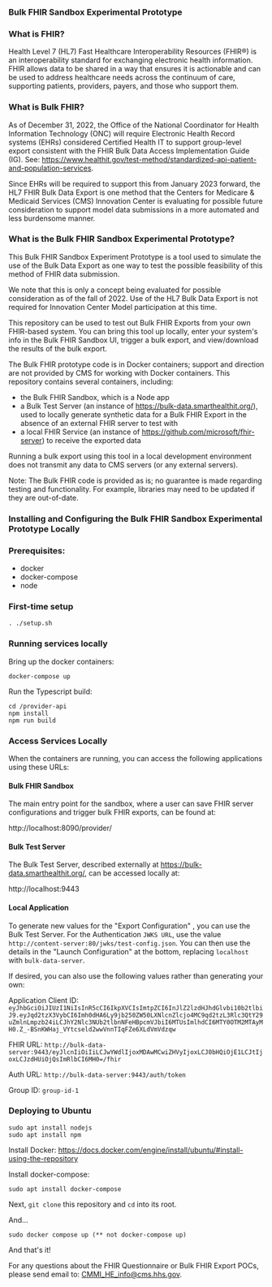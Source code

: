 ### Bulk FHIR Sandbox Experimental Prototype

### What is FHIR?
Health Level 7 (HL7) Fast Healthcare Interoperability Resources (FHIR®) is an interoperability standard for exchanging electronic health information. FHIR allows data to be shared in a way that ensures it is actionable and can be used to address healthcare needs across the continuum of care, supporting patients, providers, payers, and those who support them.  

### What is Bulk FHIR?

As of December 31, 2022, the Office of the National Coordinator for Health Information Technology (ONC) will require Electronic Health Record systems (EHRs) considered Certified Health IT to support group-level export consistent with the FHIR Bulk Data Access Implementation Guide (IG). See:  https://www.healthit.gov/test-method/standardized-api-patient-and-population-services.

Since EHRs will be required to support this from January 2023 forward, the HL7 FHIR Bulk Data Export is one method that the Centers for Medicare & Medicaid Services (CMS) Innovation Center is evaluating for possible future consideration to support model data submissions in a more automated and less burdensome manner.

### What is the Bulk FHIR Sandbox Experimental Prototype?

This Bulk FHIR Sandbox Experiment Prototype is a tool used to simulate the use of the Bulk Data Export as one way to test the possible feasibility of this method of FHIR data submission.

We note that this is only a concept being evaluated for possible consideration as of the fall of 2022. Use of the HL7 Bulk Data Export is not required for Innovation Center Model participation at this time.

This repository can be used to test out Bulk FHIR Exports from your own FHIR-based system. You can bring this tool up locally, enter your system's info in the Bulk FHIR Sandbox UI, trigger a bulk export, and view/download the results of the bulk export.

The Bulk FHIR prototype code is in Docker containers; support and direction are not provided by CMS for working with Docker containers. This repository contains several containers, including:

- the Bulk FHIR Sandbox, which is a Node app
- a Bulk Test Server (an instance of https://bulk-data.smarthealthit.org/), used to locally generate synthetic data for a Bulk FHIR Export in the absence of an external FHIR server to test with
- a local FHIR Service (an instance of https://github.com/microsoft/fhir-server) to receive the exported data

Running a bulk export using this tool in a local development environment does not transmit any data to CMS servers (or any external servers).

Note:  The Bulk FHIR code is provided as is; no guarantee is made regarding testing and functionality.  For example, libraries may need to be updated if they are out-of-date.

### Installing and Configuring the Bulk FHIR Sandbox Experimental Prototype Locally
### Prerequisites:

- docker
- docker-compose
- node

### First-time setup

```
. ./setup.sh
```

### Running services locally

Bring up the docker containers:

```
docker-compose up
```

Run the Typescript build:

```
cd /provider-api
npm install
npm run build
```

### Access Services Locally

When the containers are running, you can access the following applications using these URLs:

#### Bulk FHIR Sandbox

The main entry point for the sandbox, where a user can save FHIR server configurations and trigger bulk FHIR exports, can be found at:

http://localhost:8090/provider/

#### Bulk Test Server

The Bulk Test Server, described externally at https://bulk-data.smarthealthit.org/, can be accessed locally at:

http://localhost:9443

#### Local Application

To generate new values for the "Export Configuration" , you can use the Bulk Test Server. For the Authentication `JWKS URL`, use the value `http://content-server:80/jwks/test-config.json`. You can then use the details in the "Launch Configuration" at the bottom, replacing `localhost` with `bulk-data-server`.

If desired, you can also use the following values rather than generating your own:

Application Client ID:
`eyJhbGciOiJIUzI1NiIsInR5cCI6IkpXVCIsImtpZCI6InJlZ2lzdHJhdGlvbi10b2tlbiJ9.eyJqd2tzX3VybCI6Imh0dHA6Ly9jb250ZW50LXNlcnZlcjo4MC9qd2tzL3Rlc3QtY29uZmlnLmpzb24iLCJhY2Nlc3NUb2tlbnNFeHBpcmVJbiI6MTUsImlhdCI6MTY0OTM2MTAyMH0.Z_-BSnKWHaj_VYtcseld2wwVnnTIqFZe6XLdVmVdzqw`

FHIR URL:
`http://bulk-data-server:9443/eyJlcnIiOiIiLCJwYWdlIjoxMDAwMCwiZHVyIjoxLCJ0bHQiOjE1LCJtIjoxLCJzdHUiOjQsImRlbCI6MH0=/fhir`

Auth URL:
`http://bulk-data-server:9443/auth/token`

Group ID:
`group-id-1`

### Deploying to Ubuntu

```
sudo apt install nodejs
sudo apt install npm
```

Install Docker:
https://docs.docker.com/engine/install/ubuntu/#install-using-the-repository

Install docker-compose:

```
sudo apt install docker-compose
```

Next, `git clone` this repository and `cd` into its root.

And...

```
sudo docker compose up (** not docker-compose up)
```

And that's it!

For any questions about the FHIR Questionnaire or Bulk FHIR Export POCs, please send email to: CMMI_HE_info@cms.hhs.gov.
